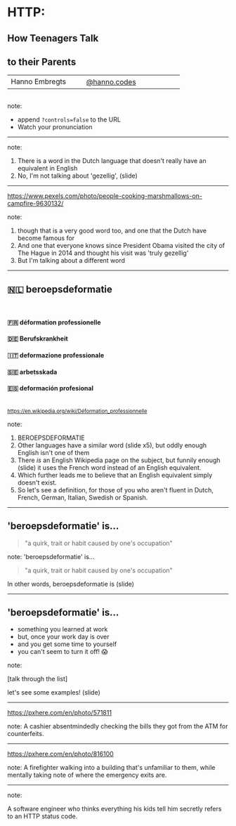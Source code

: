 <!-- .slide: data-background-opacity="1.0" -->

# HTTP:
## How Teenagers Talk
## to their Parents

<table>
    <tr>
        <td style="text-align: right; vertical-align: middle;" width="36%">Hanno Embregts</td>
        <td style="text-align: left; padding: 0 0 0 0; vertical-align: middle;">
            <img width="16%" data-src="img/logos/ace-pro-spade.png" class="no-background" style="margin-top: 30px; vertical-align: middle;"/>
            <img width="20%" data-src="img/logos/java-champion.png" class="no-background" style="margin-top: 30px; vertical-align: middle;"/>
        </td>
        <td style="vertical-align: middle; text-align: right;"><i class="fa-brands fa-bluesky"></i></td>
        <td style="vertical-align: middle; padding: 0 0 0 0"><a href="https://bsky.app/profile/hanno.codes">@hanno.codes</a></td>
    </tr>
</table>
<img width="10%" data-src="img/logos/spacerockit-2025.png" class="no-background"/>

note:
* append `?controls=false` to the URL
* Watch your pronunciation

---

note:
1. There is a word in the Dutch language that doesn't really have an equivalent in English
2. No, I'm not talking about 'gezellig', (slide) 

---

<!-- .slide: data-background-color="black" data-background="img/background/gezellig.jpg" data-background-opacity="0.3" -->

<https://www.pexels.com/photo/people-cooking-marshmallows-on-campfire-9630132/> <!-- .element: class="attribution" -->

note:
1. though that is a very good word too, and one that the Dutch have become famous for
2. And one that everyone knows since President Obama visited the city of The Hague in 2014 and thought his visit was 'truly gezellig'
3. But I'm talking about a different word

---

## 🇳🇱 beroepsdeformatie

<br/>

#### 🇫🇷 déformation professionelle <!-- .element: class="fragment" -->
#### 🇩🇪 Berufskrankheit <!-- .element: class="fragment" -->
#### 🇮🇹 deformazione professionale <!-- .element: class="fragment" -->
#### 🇸🇪 arbetsskada <!-- .element: class="fragment" -->
#### 🇪🇸 deformación profesional <!-- .element: class="fragment" -->

<br/>

<small class="fragment">
    <a href="https://en.wikipedia.org/wiki/D%C3%A9formation_professionnelle">https://en.wikipedia.org/wiki/Déformation_professionnelle</a>
</small>

note:
1. BEROEPSDEFORMATIE
2. Other languages have a similar word (slide x5), but oddly enough English isn't one of them
3. There *is* an English Wikipedia page on the subject, but funnily enough (slide) it uses the French word instead of an English equivalent.
4. Which further leads me to believe that an English equivalent simply doesn't exist.
5. So let's see a definition, for those of you who aren't fluent in Dutch, French, German, Italian, Swedish or Spanish.

---

## 'beroepsdeformatie' is...

> "a quirk, trait or habit caused by one's occupation" 

note:
'beroepsdeformatie' is...

> "a quirk, trait or habit caused by one's occupation"

In other words, beroepsdeformatie is (slide)

---

## 'beroepsdeformatie' is...

*  something you learned at work 
*  <!-- .element: class="fragment" --> but, once your work day is over
*  <!-- .element: class="fragment" --> and you get some time to yourself 
*  <!-- .element: class="fragment" --> you can't seem to turn it off! 😱

note:

[talk through the list]

let's see some examples! (slide)

---

<!-- .slide: data-background-color="black" data-background="img/background/atm.jpg" data-background-opacity="0.5" -->

<https://pxhere.com/en/photo/571811> <!-- .element: class="attribution" -->

note:
A cashier absentmindedly checking the bills they got from the ATM for counterfeits.

---

<!-- .slide: data-background-color="black" data-background="img/background/firefighter.jpg" data-background-opacity="0.3" -->

<https://pxhere.com/en/photo/816100> <!-- .element: class="attribution" -->

note:
A firefighter walking into a building that's unfamiliar to them, while mentally taking note of where the emergency exits are.

---

<!-- .slide: data-background-color="black" data-background="img/background/software-engineer.jpg" data-background-opacity="0.8" data-background-size="contain" -->

note:

A software engineer who thinks everything his kids tell him secretly refers to an HTTP status code.
